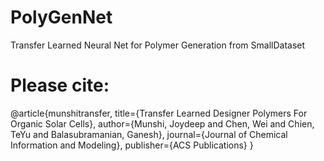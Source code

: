 # PolyGenNet
Transfer Learned Neural Net for Polymer Generation from SmallDataset

# Please cite:

@article{munshitransfer,
  title={Transfer Learned Designer Polymers For Organic Solar Cells},
  author={Munshi, Joydeep and Chen, Wei and Chien, TeYu and Balasubramanian, Ganesh},
  journal={Journal of Chemical Information and Modeling},
  publisher={ACS Publications}
}
